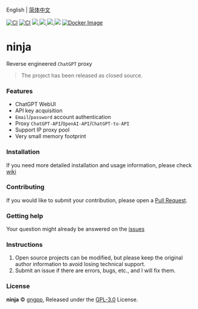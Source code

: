 <br>English | [简体中文](README_zh.md)

[![CI](https://github.com/gngpp/ninja/actions/workflows/CI.yml/badge.svg)](https://github.com/gngpp/ninja/actions/workflows/CI.yml)
[![CI](https://github.com/gngpp/ninja/actions/workflows/Release.yml/badge.svg)](https://github.com/gngpp/ninja/actions/workflows/Release.yml)
 <a target="_blank" href="https://github.com/gngpp/ninja/blob/main/LICENSE">
  <img src="https://img.shields.io/badge/license-GPL_3.0-blue.svg"/>
 </a>
  <a href="https://github.com/gngpp/ninja/releases">
    <img src="https://img.shields.io/github/release/gngpp/ninja.svg?style=flat">
  </a>
  </a><a href="https://github.com/gngpp/ninja/releases">
    <img src="https://img.shields.io/github/downloads/gngpp/ninja/total?style=flat">
  </a>
  [![](https://img.shields.io/docker/image-size/gngpp/ninja)](https://registry.hub.docker.com/r/gngpp/ninja)
  [![Docker Image](https://img.shields.io/docker/pulls/gngpp/ninja.svg)](https://hub.docker.com/r/gngpp/ninja/)

# ninja

Reverse engineered `ChatGPT` proxy

> The project has been released as closed source.

### Features

- ChatGPT WebUI
- API key acquisition
- `Email`/`password` account authentication
- Proxy `ChatGPT-API`/`OpenAI-API`/`ChatGPT-to-API`
- Support IP proxy pool
- Very small memory footprint

### Installation

If you need more detailed installation and usage information, please check [wiki](https://github.com/gngpp/ninja/wiki)

### Contributing

If you would like to submit your contribution, please open a [Pull Request](https://github.com/gngpp/ninja/pulls).

### Getting help

Your question might already be answered on the [issues](https://github.com/gngpp/ninja/issues)

### Instructions

1. Open source projects can be modified, but please keep the original author information to avoid losing technical support.
2. Submit an issue if there are errors, bugs, etc., and I will fix them.

### License

**ninja** © [gngpp](https://github.com/gngpp), Released under the [GPL-3.0](./LICENSE) License.